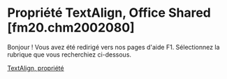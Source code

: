 
# Propriété TextAlign, Office Shared [fm20.chm2002080]

Bonjour ! Vous avez été redirigé vers nos pages d'aide F1. Sélectionnez la rubrique que vous recherchiez ci-dessous.

[TextAlign, propriété](http://msdn.microsoft.com/library/31904bca-6238-6807-fdbd-463cbc82b8ed%28Office.15%29.aspx)
